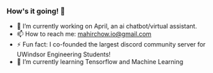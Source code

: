 ### How's it going! 👋

- 🔭 I’m currently working on April, an ai chatbot/virtual assistant.
- 📫 How to reach me: mahirchow.io@gmail.com
- ⚡ Fun fact: I co-founded the largest discord community server for UWindsor Engineering Students!
- 🌱 I’m currently learning Tensorflow and Machine Learning
